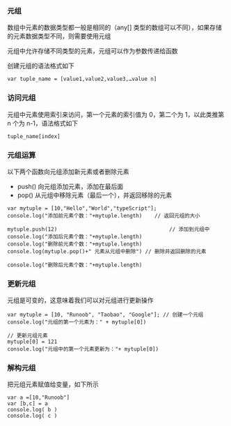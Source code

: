 ### 元组

数组中元素的数据类型都一般是相同的（any[] 类型的数组可以不同），如果存储的元素数据类型不同，则需要使用元组

元组中允许存储不同类型的元素，元组可以作为参数传递给函数

创建元组的语法格式如下
````
var tuple_name = [value1,value2,value3,…value n]
````

### 访问元组

元组中元素使用索引来访问，第一个元素的索引值为 0，第二个为 1，以此类推第 n 个为 n-1，语法格式如下
````
tuple_name[index]
````

### 元组运算

以下两个函数向元组添加新元素或者删除元素

- push() 向元组添加元素，添加在最后面
- pop() 从元组中移除元素（最后一个），并返回移除的元素

````
var mytuple = [10,"Hello","World","typeScript"]; 
console.log("添加前元素个数："+mytuple.length)    // 返回元组的大小
 
mytuple.push(12)                                    // 添加到元组中
console.log("添加后元素个数："+mytuple.length) 
console.log("删除前元素个数："+mytuple.length) 
console.log(mytuple.pop()+" 元素从元组中删除") // 删除并返回删除的元素
        
console.log("删除后元素个数："+mytuple.length)
````

### 更新元组

元组是可变的，这意味着我们可以对元组进行更新操作
````
var mytuple = [10, "Runoob", "Taobao", "Google"]; // 创建一个元组
console.log("元组的第一个元素为：" + mytuple[0]) 
 
// 更新元组元素
mytuple[0] = 121     
console.log("元组中的第一个元素更新为："+ mytuple[0])
````

### 解构元组

把元组元素赋值给变量，如下所示
````
var a =[10,"Runoob"] 
var [b,c] = a 
console.log( b )    
console.log( c )
````

